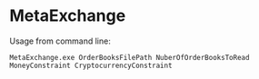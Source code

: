 # MetaExchange

Usage from command line:

    MetaExchange.exe OrderBooksFilePath NuberOfOrderBooksToRead MoneyConstraint CryptocurrencyConstraint